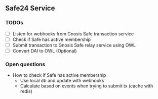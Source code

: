 ## Safe24 Service

### TODOs
- [ ] Listen for webhooks from Gnosis Safe transaction service
- [ ] Check if Safe has active membership
- [ ] Submit transaction to Gnosis Safe relay service using OWL
- [ ] Convert DAI to OWL (Optional) 

### Open questions
- How to check if Safe has active membership
  - Use local db and update with webhooks
  - Calculate based on events when trying to submit tx (cache with redis)
